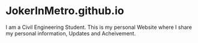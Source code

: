 # JokerInMetro.github.io
I am a Civil Engineering Student. This is my personal Website where I share my personal information, Updates and Acheivement.
